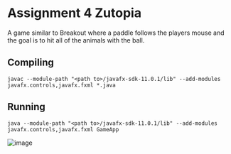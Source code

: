 # Assignment 4 Zutopia

A game similar to Breakout where a paddle follows the players mouse and the goal is to hit all of the animals with the ball.

## Compiling
 `javac --module-path "<path to>/javafx-sdk-11.0.1/lib" --add-modules javafx.controls,javafx.fxml *.java`
 
## Running
`java --module-path "<path to>/javafx-sdk-11.0.1/lib" --add-modules javafx.controls,javafx.fxml GameApp`

![image](https://user-images.githubusercontent.com/32044950/120028179-5d9c0a00-bfc2-11eb-8609-2c46bc5e7861.png)
